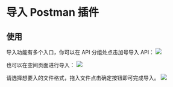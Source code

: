 # 导入 Postman 插件
## 使用

导入功能有多个入口，你可以在 API 分组处点击加号导入 API：
![](https://raw.githubusercontent.com/eolinker/eoapi-extensions/main/shared/assets/images/import-api-zh.png)

也可以在空间页面进行导入：
![](https://raw.githubusercontent.com/eolinker/eoapi-extensions/main/shared/assets/images/overview-zh.png)

请选择想要入的文件格式，拖入文件点击确定按钮即可完成导入。
![](https://raw.githubusercontent.com/eolinker/eoapi-extensions/main/packages/feature/import/postman/assets/images/2022-08-23-15-55-25.png)